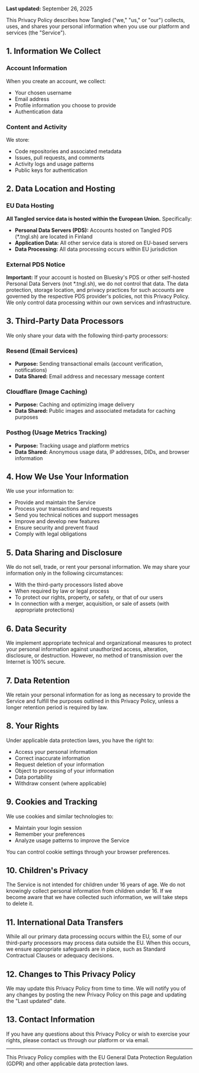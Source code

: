 **Last updated:** September 26, 2025

This Privacy Policy describes how Tangled ("we," "us," or "our")
collects, uses, and shares your personal information when you use our
platform and services (the "Service").

## 1. Information We Collect

### Account Information

When you create an account, we collect:

- Your chosen username
- Email address
- Profile information you choose to provide
- Authentication data

### Content and Activity

We store:

- Code repositories and associated metadata
- Issues, pull requests, and comments
- Activity logs and usage patterns
- Public keys for authentication

## 2. Data Location and Hosting

### EU Data Hosting

**All Tangled service data is hosted within the European Union.**
Specifically:

- **Personal Data Servers (PDS):** Accounts hosted on Tangled PDS
  (*.tngl.sh) are located in Finland
- **Application Data:** All other service data is stored on EU-based
  servers
- **Data Processing:** All data processing occurs within EU
  jurisdiction

### External PDS Notice

**Important:** If your account is hosted on Bluesky's PDS or other
self-hosted Personal Data Servers (not *.tngl.sh), we do not control
that data. The data protection, storage location, and privacy
practices for such accounts are governed by the respective PDS
provider's policies, not this Privacy Policy. We only control data
processing within our own services and infrastructure.

## 3. Third-Party Data Processors

We only share your data with the following third-party processors:

### Resend (Email Services)

- **Purpose:** Sending transactional emails (account verification,
  notifications)
- **Data Shared:** Email address and necessary message content

### Cloudflare (Image Caching)

- **Purpose:** Caching and optimizing image delivery
- **Data Shared:** Public images and associated metadata for caching
  purposes

### Posthog (Usage Metrics Tracking)

- **Purpose:** Tracking usage and platform metrics
- **Data Shared:** Anonymous usage data, IP addresses, DIDs, and browser
  information

## 4. How We Use Your Information

We use your information to:

- Provide and maintain the Service
- Process your transactions and requests
- Send you technical notices and support messages
- Improve and develop new features
- Ensure security and prevent fraud
- Comply with legal obligations

## 5. Data Sharing and Disclosure

We do not sell, trade, or rent your personal information. We may share
your information only in the following circumstances:

- With the third-party processors listed above
- When required by law or legal process
- To protect our rights, property, or safety, or that of our users
- In connection with a merger, acquisition, or sale of assets (with
  appropriate protections)

## 6. Data Security

We implement appropriate technical and organizational measures to
protect your personal information against unauthorized access,
alteration, disclosure, or destruction. However, no method of
transmission over the Internet is 100% secure.

## 7. Data Retention

We retain your personal information for as long as necessary to provide
the Service and fulfill the purposes outlined in this Privacy Policy,
unless a longer retention period is required by law.

## 8. Your Rights

Under applicable data protection laws, you have the right to:

- Access your personal information
- Correct inaccurate information
- Request deletion of your information
- Object to processing of your information
- Data portability
- Withdraw consent (where applicable)

## 9. Cookies and Tracking

We use cookies and similar technologies to:

- Maintain your login session
- Remember your preferences
- Analyze usage patterns to improve the Service

You can control cookie settings through your browser preferences.

## 10. Children's Privacy

The Service is not intended for children under 16 years of age. We do
not knowingly collect personal information from children under 16. If
we become aware that we have collected such information, we will take
steps to delete it.

## 11. International Data Transfers

While all our primary data processing occurs within the EU, some of our
third-party processors may process data outside the EU. When this
occurs, we ensure appropriate safeguards are in place, such as Standard
Contractual Clauses or adequacy decisions.

## 12. Changes to This Privacy Policy

We may update this Privacy Policy from time to time. We will notify you
of any changes by posting the new Privacy Policy on this page and
updating the "Last updated" date.

## 13. Contact Information

If you have any questions about this Privacy Policy or wish to exercise
your rights, please contact us through our platform or via email.

---

This Privacy Policy complies with the EU General Data Protection
Regulation (GDPR) and other applicable data protection laws.
